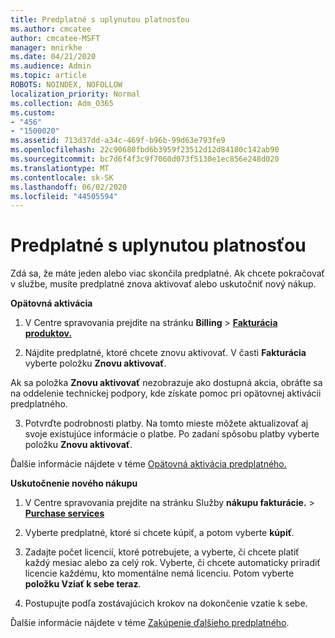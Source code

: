 ```yaml
---
title: Predplatné s uplynutou platnosťou
ms.author: cmcatee
author: cmcatee-MSFT
manager: mnirkhe
ms.date: 04/21/2020
ms.audience: Admin
ms.topic: article
ROBOTS: NOINDEX, NOFOLLOW
localization_priority: Normal
ms.collection: Adm_O365
ms.custom:
- "456"
- "1500020"
ms.assetid: 713d37dd-a34c-469f-b96b-99d63e793fe9
ms.openlocfilehash: 22c90680fbd6b3959f23512d12d84180c142ab90
ms.sourcegitcommit: bc7d6f4f3c9f7060d073f5130e1ec856e248d020
ms.translationtype: MT
ms.contentlocale: sk-SK
ms.lasthandoff: 06/02/2020
ms.locfileid: "44505594"
---
```

# <a name="expired-subscription"></a>Predplatné s uplynutou platnosťou

Zdá sa, že máte jeden alebo viac skončila predplatné. Ak chcete pokračovať v službe, musíte predplatné znova aktivovať alebo uskutočniť nový nákup.
  
**Opätovná aktivácia**
  
1. V Centre spravovania prejdite na stránku **Billing** \> **[Fakturácia produktov.](https://go.microsoft.com/fwlink/p/?linkid=842054)**

2. Nájdite predplatné, ktoré chcete znovu aktivovať. V časti **Fakturácia** vyberte položku **Znovu aktivovať**.

Ak sa položka **Znovu aktivovať** nezobrazuje ako dostupná akcia, obráťte sa na oddelenie technickej podpory, kde získate pomoc pri opätovnej aktivácii predplatného.

3. Potvrďte podrobnosti platby. Na tomto mieste môžete aktualizovať aj svoje existujúce informácie o platbe. Po zadaní spôsobu platby vyberte položku **Znovu aktivovať**.

Ďalšie informácie nájdete v téme [Opätovná aktivácia predplatného.](https://docs.microsoft.com/microsoft-365/commerce/subscriptions/reactivate-your-subscription)

**Uskutočnenie nového nákupu**
  
1. V Centre spravovania prejdite na stránku Služby **nákupu fakturácie.** \> **[Purchase services](https://go.microsoft.com/fwlink/p/?linkid=868433)**

2. Vyberte predplatné, ktoré si chcete kúpiť, a potom vyberte **kúpiť**.

3. Zadajte počet licencií, ktoré potrebujete, a vyberte, či chcete platiť každý mesiac alebo za celý rok. Vyberte, či chcete automaticky priradiť licencie každému, kto momentálne nemá licenciu. Potom vyberte **položku Vziať k sebe teraz**.

4. Postupujte podľa zostávajúcich krokov na dokončenie vzatie k sebe.

Ďalšie informácie nájdete v téme [Zakúpenie ďalšieho predplatného](https://docs.microsoft.com/microsoft-365/commerce/buy-another-subscription).